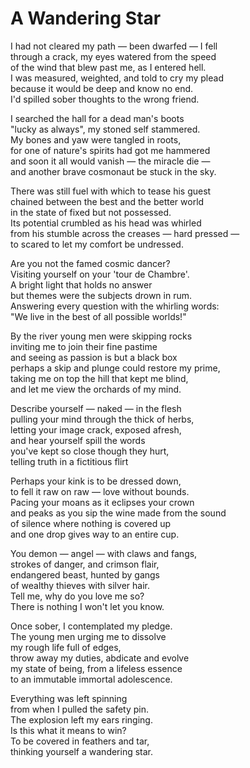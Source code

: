 # A Wandering Star

I had not cleared my path — been dwarfed — I fell  
through a crack, my eyes watered from the speed  
of the wind that blew past me, as I entered hell.  
I was measured, weighted, and told to cry my plead  
because it would be deep and know no end.  
I'd spilled sober thoughts to the wrong friend.  

I searched the hall for a dead man's boots  
"lucky as always", my stoned self stammered.  
My bones and yaw were tangled in roots,  
for one of nature's spirits had got me hammered  
and soon it all would vanish — the miracle die —  
and another brave cosmonaut be stuck in the sky.  

There was still fuel with which to tease his guest  
chained between the best and the better world  
in the state of fixed but not possessed.  
Its potential crumbled as his head was whirled   
from his stumble across the creases — hard pressed —  
to scared to let my comfort be undressed.  

Are you not the famed cosmic dancer?  
Visiting yourself on your 'tour de Chambre'.  
A bright light that holds no answer  
but themes were the subjects drown in rum.  
Answering every question with the whirling words:  
"We live in the best of all possible worlds!"  

By the river young men were skipping rocks  
inviting me to join their fine pastime  
and seeing as passion is but a black box  
perhaps a skip and plunge could restore my prime,  
taking me on top the hill that kept me blind,  
and let me view the orchards of my mind.  

Describe yourself — naked — in the flesh  
pulling your mind through the thick of herbs,  
letting your image crack, exposed afresh,  
and hear yourself spill the words  
you've kept so close though they hurt,  
telling truth in a fictitious flirt  

Perhaps your kink is to be dressed down,  
to fell it raw on raw — love without bounds.  
Pacing your moans as it eclipses your crown  
and peaks as you sip the wine made from the sound  
of silence where nothing is covered up  
and one drop gives way to an entire cup.  

You demon — angel — with claws and fangs,  
strokes of danger, and crimson flair,  
endangered beast, hunted by gangs  
of wealthy thieves with silver hair.  
Tell me, why do you love me so?  
There is nothing I won't let you know.  

Once sober, I contemplated my pledge.  
The young men urging me to dissolve  
my rough life full of edges,  
throw away my duties, abdicate and evolve  
my state of being, from a lifeless essence  
to an immutable immortal adolescence.  

Everything was left spinning  
from when I pulled the safety pin.  
The explosion left my ears ringing.  
Is this what it means to win?  
To be covered in feathers and tar,  
thinking yourself a wandering star.  

